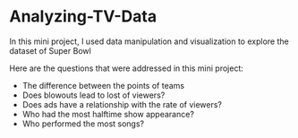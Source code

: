 # Analyzing-TV-Data
<p> In this mini project, I used data manipulation and visualization to explore the dataset of Super Bowl </p>
<p> Here are the questions that were addressed in this mini project: </p>
<ul>
  <li>The difference between the points of teams</li>
  <li>Does blowouts lead to lost of viewers? </li>
  <li>Does ads have a relationship with the rate of viewers?</li>
  <li>Who had the most halftime show appearance?</li>
  <li>Who performed the most songs?</li>
</ul>
